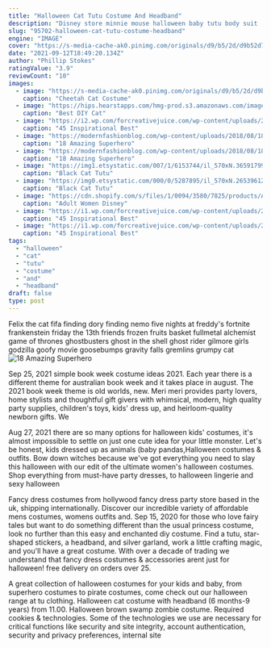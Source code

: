 ```yaml
---
title: "Halloween Cat Tutu Costume And Headband"
description: "Disney store minnie mouse halloween baby tutu body suit  Check the perfect accessory off your halloween list with this minnie mouse ears headband! complete with contrasting, sequin-embellished bow, the bold headband is sure to make a statement. Disney store mickey mouse halloween baby costume"
slug: "95702-halloween-cat-tutu-costume-headband"
engine: "IMAGE"
cover: "https://s-media-cache-ak0.pinimg.com/originals/d9/b5/2d/d9b52d702a4e4cc02be2e2fac5ea7aca.jpg"
date: "2021-09-12T18:49:20.134Z"
author: "Phillip Stokes"
ratingValue: "3.9"
reviewCount: "10"
images:
  - image: "https://s-media-cache-ak0.pinimg.com/originals/d9/b5/2d/d9b52d702a4e4cc02be2e2fac5ea7aca.jpg"
    caption: "Cheetah Cat Costume"
  - image: "https://hips.hearstapps.com/hmg-prod.s3.amazonaws.com/images/cat-woman-royalty-free-image-513245062-1540485211.jpg?crop=0.670xw:1.00xh;0.0743xw,0&resize=480:*"
    caption: "Best DIY Cat"
  - image: "https://i2.wp.com/forcreativejuice.com/wp-content/uploads/2017/09/best-friend-halloween-costume-ideas/26-halloween-costume-ideas-for-you-and-your-bff.jpg?w=600&ssl=1"
    caption: "45 Inspirational Best"
  - image: "https://modernfashionblog.com/wp-content/uploads/2018/08/18-Amazing-Superhero-Halloween-Costumes-For-Kids-Men-Women-2018-12.jpg"
    caption: "18 Amazing Superhero"
  - image: "https://modernfashionblog.com/wp-content/uploads/2018/08/18-Amazing-Superhero-Halloween-Costumes-For-Kids-Men-Women-2018-2.jpg"
    caption: "18 Amazing Superhero"
  - image: "https://img1.etsystatic.com/007/1/6153744/il_570xN.365917997_lter.jpg"
    caption: "Black Cat Tutu"
  - image: "https://img0.etsystatic.com/000/0/5287895/il_570xN.265396120.jpg"
    caption: "Black Cat Tutu"
  - image: "https://cdn.shopify.com/s/files/1/0094/3580/7825/products/Adult_Women_Disney_Snow_White_Princess_Blue_Tutu_Dress_Costume_2_1024x1024.jpg?v=1558751529"
    caption: "Adult Women Disney"
  - image: "https://i1.wp.com/forcreativejuice.com/wp-content/uploads/2017/09/best-friend-halloween-costume-ideas/24-halloween-costume-ideas-for-you-and-your-bff.jpg?w=600"
    caption: "45 Inspirational Best"
  - image: "https://i1.wp.com/forcreativejuice.com/wp-content/uploads/2017/09/best-friend-halloween-costume-ideas/44-halloween-costume-ideas-for-you-and-your-bff.jpg?w=600"
    caption: "45 Inspirational Best"
tags:
  - "halloween"
  - "cat"
  - "tutu"
  - "costume"
  - "and"
  - "headband"
draft: false
type: post
---
```


Felix the cat fifa finding dory finding nemo five nights at freddy's fortnite frankenstein friday the 13th friends frozen fruits basket fullmetal alchemist game of thrones ghostbusters ghost in the shell ghost rider gilmore girls godzilla goofy movie goosebumps gravity falls gremlins grumpy cat
![18 Amazing Superhero](https://modernfashionblog.com/wp-content/uploads/2018/08/18-Amazing-Superhero-Halloween-Costumes-For-Kids-Men-Women-2018-2.jpg "18 Amazing Superhero")

Sep 25, 2021 simple book week costume ideas 2021. Each year there is a different theme for australian book week and it takes place in august. The 2021 book week theme is old worlds, new. Meri meri provides party lovers, home stylists and thoughtful gift givers with whimsical, modern, high quality party supplies, children&#39;s toys, kids&#39; dress up, and heirloom-quality newborn gifts. We
<!--inArticleAds-->

<!--galleryOne-->

Aug 27, 2021 there are so many options for halloween kids' costumes, it's almost impossible to settle on just one cute idea for your little monster. Let's be honest, kids dressed up as animals (baby pandas,Halloween costumes & outfits. Bow down witches because we've got everything you need to slay this halloween with our edit of the ultimate women's halloween costumes. Shop everything from must-have party dresses, to halloween lingerie and sexy halloween
<!--inArticleAds-->

<!--galleryTwo-->

Fancy dress costumes from hollywood fancy dress party store based in the uk, shipping internationally. Discover our incredible variety of affordable mens costumes, womens outfits and. Sep 15, 2020 for those who love fairy tales but want to do something different than the usual princess costume, look no further than this easy and enchanted diy costume. Find a tutu, star-shaped stickers, a headband, and silver garland, work a little crafting magic, and you'll have a great costume. With over a decade of trading we understand that fancy dress costumes & accessories arent just for halloween! free delivery on orders over 25.
<!--galleryThree-->

A great collection of halloween costumes for your kids and baby, from superhero costumes to pirate costumes, come check out our halloween range at tu clothing.  Halloween cat costume with headband (6 months-9 years) from 11.00. Halloween brown swamp zombie costume. Required cookies & technologies. Some of the technologies we use are necessary for critical functions like security and site integrity, account authentication, security and privacy preferences, internal site